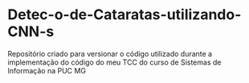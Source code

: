 # Detec-o-de-Cataratas-utilizando-CNN-s
Repositório criado para versionar o código utilizado durante a implementação do código do meu TCC do curso de Sistemas de Informação na PUC MG

